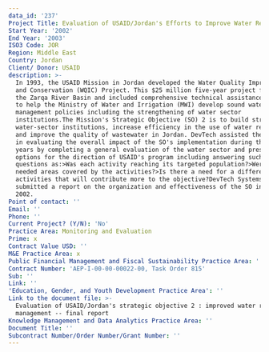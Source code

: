 ```yaml
---
data_id: '237'
Project Title: Evaluation of USAID/Jordan's Efforts to Improve Water Resources Management
Start Year: '2002'
End Year: '2003'
ISO3 Code: JOR
Region: Middle East
Country: Jordan
Client/ Donor: USAID
description: >-
  In 1993, the USAID Mission in Jordan developed the Water Quality Improvement
  and Conservation (WQIC) Project. This $25 million five-year project focused on
  the Zarqa River Basin and included comprehensive technical assistance designed
  to help the Ministry of Water and Irrigation (MWI) develop sound water
  management policies including the strengthening of water sector
  institutions.The Mission's Strategic Objective (SO) 2 is to build stronger
  water-sector institutions, increase efficiency in the use of water resources;
  and improve the quality of wastewater in Jordan. DevTech assisted the Mission
  in evaluating the overall impact of the SO's implementation during the past 10
  years by completing a general evaluation of the water sector and presenting
  options for the direction of USAID's program including answering such
  questions as:>Was each activity reaching its targeted population?>Were all the
  needed areas covered by the activities?>Is there a need for a different mix of
  activities that will contribute more to the objective?DevTech Systems
  submitted a report on the organization and effectiveness of the SO in December
  2002.
Point of contact: ''
Email: ''
Phone: ''
Current Project? (Y/N): 'No'
Practice Area: Monitoring and Evaluation
Prime: x
Contract Value USD: ''
M&E Practice Area: x
Public Financial Management and Fiscal Sustainability Practice Area: ''
Contract Number: 'AEP-I-00-00-00022-00, Task Order 815'
Sub: ''
Link: ''
'Education, Gender, and Youth Development Practice Area': ''
Link to the document file: >-
  Evaluation of USAID/Jordan's strategic objective 2 : improved water resources
  management -- final report
Knowledge Management and Data Analytics Practice Area: ''
Document Title: ''
Subcontract Number/Order Number/Grant Number: ''
---
```

